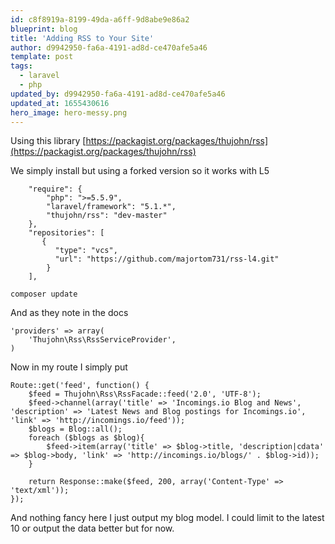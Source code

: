 ```yaml
---
id: c8f8919a-8199-49da-a6ff-9d8abe9e86a2
blueprint: blog
title: 'Adding RSS to Your Site'
author: d9942950-fa6a-4191-ad8d-ce470afe5a46
template: post
tags:
  - laravel
  - php
updated_by: d9942950-fa6a-4191-ad8d-ce470afe5a46
updated_at: 1655430616
hero_image: hero-messy.png
---
```

Using this library [https://packagist.org/packages/thujohn/rss](https://packagist.org/packages/thujohn/rss)

We simply install but using a forked version so it works with L5

~~~
    "require": {
        "php": ">=5.5.9",
        "laravel/framework": "5.1.*",
        "thujohn/rss": "dev-master"
    },
    "repositories": [
       {
          "type": "vcs",
          "url": "https://github.com/majortom731/rss-l4.git"
        }
    ],
~~~


~~~
composer update
~~~

And as they note in the docs

~~~
'providers' => array(
    'Thujohn\Rss\RssServiceProvider',
)
~~~

Now in my route I simply put

~~~
Route::get('feed', function() {
    $feed = Thujohn\Rss\RssFacade::feed('2.0', 'UTF-8');
    $feed->channel(array('title' => 'Incomings.io Blog and News', 'description' => 'Latest News and Blog postings for Incomings.io', 'link' => 'http://incomings.io/feed'));
    $blogs = Blog::all();
    foreach ($blogs as $blog){
        $feed->item(array('title' => $blog->title, 'description|cdata' => $blog->body, 'link' => 'http://incomings.io/blogs/' . $blog->id));
    }

    return Response::make($feed, 200, array('Content-Type' => 'text/xml'));
});
~~~

And nothing fancy here I just output my blog model. I could limit to the latest 10 or output the data better but for now.
